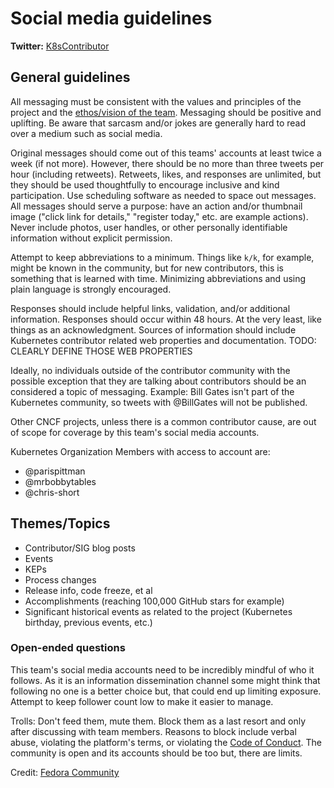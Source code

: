 # Social media guidelines

**Twitter:** [K8sContributor](https://twitter.com/k8scontributors)

## General guidelines

All messaging must be consistent with the values and principles of the project and the [ethos/vision of the team](https://github.com/kubernetes/community/blob/master/communication/marketing-team/CHARTER.md#ethosvision). Messaging should be positive and uplifting. Be aware that sarcasm and/or jokes are generally hard to read over a medium such as social media.

Original messages should come out of this teams' accounts at least twice a week (if not more). However, there should be no more than three tweets per hour (including retweets). Retweets, likes, and responses are unlimited, but they should be used thoughtfully to encourage inclusive and kind participation. Use scheduling software as needed to space out messages. All messages should serve a purpose: have an action and/or thumbnail image ("click link for details," "register today," etc. are example actions). Never include photos, user handles, or other personally identifiable information without explicit permission.

Attempt to keep abbreviations to a minimum. Things like `k/k`, for example, might be known in the community, but for new contributors, this is something that is learned with time. Minimizing abbreviations and using plain language is strongly encouraged.

Responses should include helpful links, validation, and/or additional information. Responses should occur within 48 hours. At the very least, like things as an acknowledgment. Sources of information should include Kubernetes contributor related web properties and documentation. TODO: CLEARLY DEFINE THOSE WEB PROPERTIES

Ideally, no individuals outside of the contributor community with the possible exception that they are talking about contributors should be an considered a topic of messaging. Example: Bill Gates isn't part of the Kubernetes community, so tweets with @BillGates will not be published.

Other CNCF projects, unless there is a common contributor cause, are out of scope for coverage by this team's social media accounts.

Kubernetes Organization Members with access to account are:
- @parispittman
- @mrbobbytables
- @chris-short

## Themes/Topics

- Contributor/SIG blog posts
- Events
- KEPs
- Process changes
- Release info, code freeze, et al
- Accomplishments (reaching 100,000 GitHub stars for example)
- Significant historical events as related to the project (Kubernetes birthday, previous events, etc.)

### Open-ended questions

This team's social media accounts need to be incredibly mindful of who it follows. As it is an information dissemination channel some might think that following no one is a better choice but, that could end up limiting exposure. Attempt to keep follower count low to make it easier to manage.

Trolls: Don't feed them, mute them. Block them as a last resort and only after discussing with team members. Reasons to block include verbal abuse, violating the platform's terms, or violating the [Code of Conduct](https://github.com/kubernetes/community/blob/master/code-of-conduct.md). The community is open and its accounts should be too but, there are limits.

Credit: [Fedora Community](https://fedoraproject.org/wiki/Marketing)
